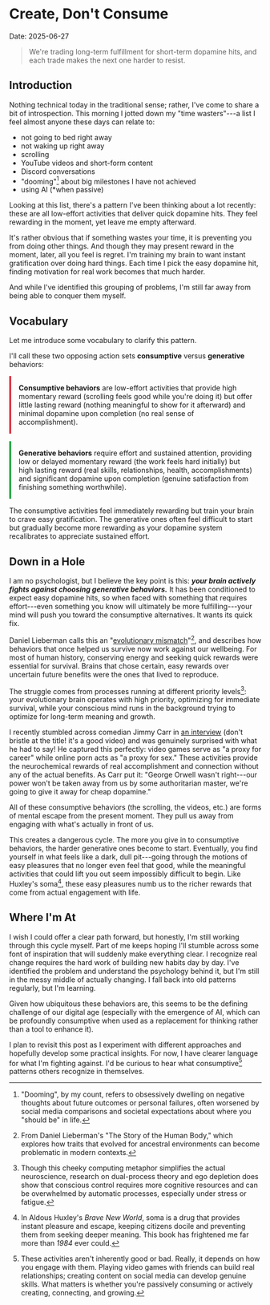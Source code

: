 # Create, Don't Consume
Date: 2025-06-27

> We're trading long-term fulfillment for short-term dopamine hits, and each trade makes the next one harder to resist.

## Introduction

Nothing technical today in the traditional sense; rather, I've come to share a bit of introspection. This morning I jotted down my "time wasters"---a list I feel almost anyone these days can relate to:

- not going to bed right away
- not waking up right away
- scrolling
- YouTube videos and short-form content
- Discord conversations
- "dooming"[^1] about big milestones I have not achieved
- using AI (*when passive)

Looking at this list, there's a pattern I've been thinking about a lot recently: these are all low-effort activities that deliver quick dopamine hits. They feel rewarding in the moment, yet leave me empty afterward.

It's rather obvious that if something wastes your time, it is preventing you from doing other things. And though they may present reward in the moment, later, all you feel is regret. I'm training my brain to want instant gratification over doing hard things. Each time I pick the easy dopamine hit, finding motivation for real work becomes that much harder.

And while I've identified this grouping of problems, I'm still far away from being able to conquer them myself.

[^1]: "Dooming", by my count, refers to obsessively dwelling on negative thoughts about future outcomes or personal failures, often worsened by social media comparisons and societal expectations about where you "should be" in life.

## Vocabulary

Let me introduce some vocabulary to clarify this pattern.

I'll call these two opposing action sets **consumptive** versus **generative** behaviors:

<div style="background-color: var(--blockquote-bg); border-left: 4px solid #dc3545; padding: 15px; margin: 15px 0; transition: background-color var(--transition-speed);">
<strong>Consumptive behaviors</strong> are low-effort activities that provide high momentary reward (scrolling feels good while you're doing it) but offer little lasting reward (nothing meaningful to show for it afterward) and minimal dopamine upon completion (no real sense of accomplishment).
</div>
<div style="background-color: var(--blockquote-bg); border-left: 4px solid #28a745; padding: 15px; margin: 15px 0; transition: background-color var(--transition-speed);">
<strong>Generative behaviors</strong> require effort and sustained attention, providing low or delayed momentary reward (the work feels hard initially) but high lasting reward (real skills, relationships, health, accomplishments) and significant dopamine upon completion (genuine satisfaction from finishing something worthwhile).
</div>

The consumptive activities feel immediately rewarding but train your brain to crave easy gratification. The generative ones often feel difficult to start but gradually become more rewarding as your dopamine system recalibrates to appreciate sustained effort.

## Down in a Hole

I am no psychologist, but I believe the key point is this: ***your brain actively fights against choosing generative behaviors.*** It has been conditioned to expect easy dopamine hits, so when faced with something that requires effort---even something you know will ultimately be more fulfilling---your mind will push you toward the consumptive alternatives. It wants its quick fix.

Daniel Lieberman calls this an "[evolutionary mismatch](https://www.cell.com/current-biology/pdf/S0960-9822(14)00257-7.pdf)"[^2], and describes how behaviors that once helped us survive now work against our wellbeing. For most of human history, conserving energy and seeking quick rewards were essential for survival. Brains that chose certain, easy rewards over uncertain future benefits were the ones that lived to reproduce.

The struggle comes from processes running at different priority levels[^3]: your evolutionary brain operates with high priority, optimizing for immediate survival, while your conscious mind runs in the background trying to optimize for long-term meaning and growth.

I recently stumbled across comedian Jimmy Carr in [an interview](https://www.youtube.com/watch?v=v8mlrSIMhD8&list=WL&index=2) (don't bristle at the title! it's a good video) and was genuinely surprised with what he had to say! He captured this perfectly: video games serve as "a proxy for career" while online porn acts as "a proxy for sex." These activities provide the neurochemical rewards of real accomplishment and connection without any of the actual benefits. As Carr put it: "George Orwell wasn't right---our power won't be taken away from us by some authoritarian master, we're going to give it away for cheap dopamine."

All of these consumptive behaviors (the scrolling, the videos, etc.) are forms of mental escape from the present moment. They pull us away from engaging with what's actually in front of us.

This creates a dangerous cycle. The more you give in to consumptive behaviors, the harder generative ones become to start. Eventually, you find yourself in what feels like a dark, dull pit---going through the motions of easy pleasures that no longer even feel that good, while the meaningful activities that could lift you out seem impossibly difficult to begin. Like Huxley's soma[^4], these easy pleasures numb us to the richer rewards that come from actual engagement with life.

[^2]: From Daniel Lieberman's "The Story of the Human Body," which explores how traits that evolved for ancestral environments can become problematic in modern contexts.

[^3]: Though this cheeky computing metaphor simplifies the actual neuroscience, research on dual-process theory and ego depletion does show that conscious control requires more cognitive resources and can be overwhelmed by automatic processes, especially under stress or fatigue.

[^4]: In Aldous Huxley's *Brave New World*, soma is a drug that provides instant pleasure and escape, keeping citizens docile and preventing them from seeking deeper meaning. This book has frightened me far more than *1984* ever could.

## Where I'm At

I wish I could offer a clear path forward, but honestly, I'm still working through this cycle myself. Part of me keeps hoping I'll stumble across some font of inspiration that will suddenly make everything clear. I recognize real change requires the hard work of building new habits day by day. I've identified the problem and understand the psychology behind it, but I'm still in the messy middle of actually changing. I fall back into old patterns regularly, but I'm learning.

Given how ubiquitous these behaviors are, this seems to be the defining challenge of our digital age (especially with the emergence of AI, which can be profoundly consumptive when used as a replacement for thinking rather than a tool to enhance it).

I plan to revisit this post as I experiment with different approaches and hopefully develop some practical insights. For now, I have clearer language for what I'm fighting against. I'd be curious to hear what consumptive[^5] patterns others recognize in themselves.

[^5]: These activities aren't inherently good or bad. Really, it depends on how you engage with them. Playing video games with friends can build real relationships; creating content on social media can develop genuine skills. What matters is whether you're passively consuming or actively creating, connecting, and growing.
